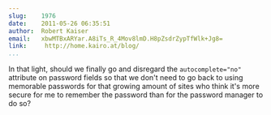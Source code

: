 ```yaml
---
slug:    1976
date:    2011-05-26 06:35:51
author:  Robert Kaiser
email:   xbwMTBxARYar.A8iTs_R_4Mov8lmD.H8pZsdrZypTfWlk+Jg8=
link:     http://home.kairo.at/blog/
...
```


In that light, should we finally go and disregard the
`autocomplete="no"` attribute on password fields so that we don't need
to go back to using memorable passwords for that growing amount of
sites who think it's more secure for me to remember the password than
for the password manager to do so?
